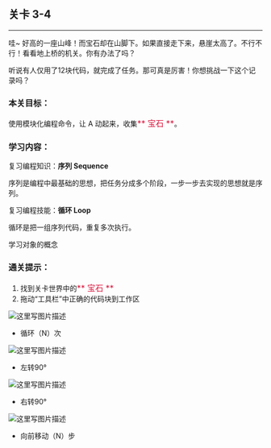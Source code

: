## 关卡 3-4

------
哇~ 好高的一座山峰！而宝石却在山脚下。如果直接走下来，悬崖太高了。不行不行！看看地上桥的机关。你有办法了吗？

听说有人仅用了12块代码，就完成了任务。那可真是厉害！你想挑战一下这个记录吗？

### 本关目标：
使用模块化编程命令，让 A 动起来，收集<font color=#DC143C size=3>** 宝石 **</font>。

### 学习内容：
复习编程知识：**序列 Sequence**

序列是编程中最基础的思想，把任务分成多个阶段，一步一步去实现的思想就是序列。

复习编程技能：**循环 Loop**

循环是把一组序列代码，重复多次执行。

学习对象的概念

### 通关提示：
1. 找到关卡世界中的<font color=#DC143C size=3>** 宝石 **</font>
2. 拖动“工具栏”中正确的代码块到工作区
 
 ![这里写图片描述](scene/image/repeat_times.png)
 - 循环（N）次
 
 ![这里写图片描述](scene/image/turn_left.png)
 - 左转90°
 
 ![这里写图片描述](scene/image/turn_right.png)
 - 右转90°
 
 ![这里写图片描述](scene/image/move_forward.png)
 - 向前移动（N）步

 